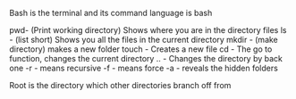 Bash is the terminal and its command language is bash

pwd- (Print working directory) Shows where you are in the directory files
ls - (list short) Shows you all the files in the current directory
mkdir - (make directory) makes a new folder
touch - Creates a new file
cd - The go to function, changes the current directory 
.. - Changes the directory by back one
-r - means recursive
-f - means force
-a - reveals the hidden folders

Root is the directory which other directories branch off from
